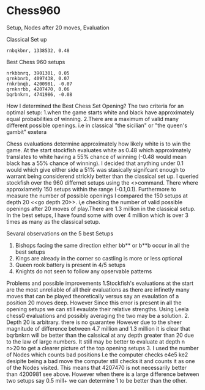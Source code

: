 # Chess960
Setup, Nodes after 20 moves, Evaluation

Classical Set up 
```
rnbqkbnr, 1338532, 0.48
```
Best Chess 960 setups
```
nrkbbnrq, 3901301, 0.05
qrnkbnrb, 4097438, 0.07
rnkrbnqb, 4200981, -0.07
qrnknrbb, 4207470, 0.06
bqrbnkrn, 4741986, -0.08
```
How I determined the Best Chess Set Opening? 
The two criteria for an optimal setup: 
1.when the game starts white and black have approximately equal probabilities of winning.
2.There are a maximum of valid many different possible openings. i.e in classical "the sicilian" or "the queen's gambit" exetera

Chess evaluations determine approximately how likely white is to win the game. At the start stockfish evaluates white as 0.48 
which approximately translates to white having a 55% chance of winning (-0.48 would mean black has a 55% chance of winning).
I decided that anything under 0.1 would which give either side a 51% was stasically signifcant enough to warrant being considerend strickly better
than the classical set up. I queried stockfish over the 960 differnet setups using the <<eval>>command. There where approxiametly 
150 setups within the range (-0.1,0.1).
Furthermore to measure the number of possible openings I compared the 150 setups at depth 20 <<go depth 20>>. i,e checking the number of valid possible 
openings after 20 moves of play.There are 1.3 million in the classical setup. In the best setups, I have found some with over 4 million 
which is over 3 times as many as the classical setup.

Sevaral observations on the 5 best Setups
1. Bishops facing the same direction either bb** or b**b occur in all the best setups
2. Kings are already in the corner so castling is more or less optional
3. Queen rook battery is present in 4/5 setups
4. Knights do not seen to follow any opservable patterns

Problems and possible improvements 
1.Stockfish's evaluations at the start are the most unreliable of all their evaluations as there are infinetly many moves that can be played theoretically
versus say an evaulation of a position 20 moves deep. However Since this error is present in all the opening setups we can still evaulate their relative strengths.
Using Leela chess0 evaluations and possibly averaging the two may be a solution.
2. Depth 20 is arbitrary. there is no guarantee However due to the sheer magnitude of difference between 4.7 million and 1.3 million it is clear that bqrbnkrn will be
better than the calssical at any depth greater than 20 due to the law of large numbers. It still may be better to evaluate at depth n n>20 to get a clearer picture of the top 
opening setups
3. I used the number of Nodes which counts bad positions I.e the computer checks e4e5 ke2 desipite being a bad move the computer still checks it and counts it as one of 
the Nodes visited. This means that 4207470 is not necessarily better than 4200981 see above. However when there is a large difference between two setups say 0.5 mill+ we can 
determine 1 to be better than the other.
